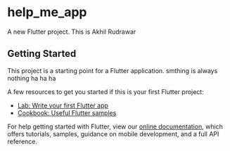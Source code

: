 # help_me_app

A new Flutter project.
This is Akhil Rudrawar

## Getting Started

This project is a starting point for a Flutter application.
smthing is always nothing
ha ha ha

A few resources to get you started if this is your first Flutter project:

- [Lab: Write your first Flutter app](https://flutter.dev/docs/get-started/codelab)
- [Cookbook: Useful Flutter samples](https://flutter.dev/docs/cookbook)

For help getting started with Flutter, view our
[online documentation](https://flutter.dev/docs), which offers tutorials,
samples, guidance on mobile development, and a full API reference.
